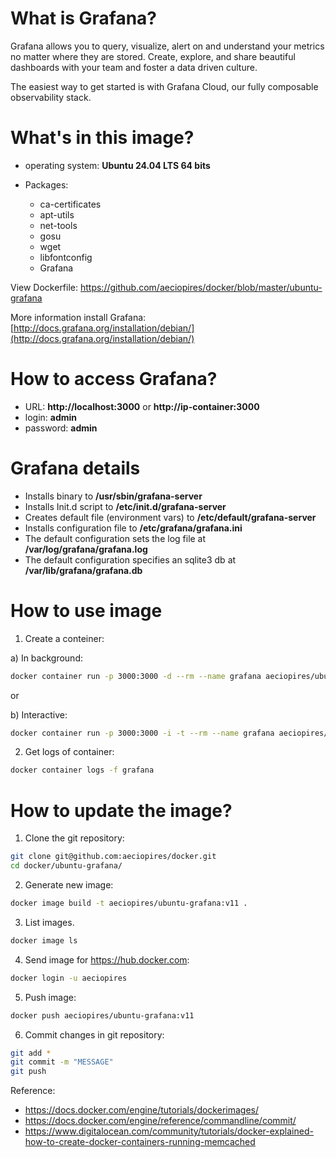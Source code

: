 # What is Grafana?

Grafana allows you to query, visualize, alert on and understand your metrics no matter where they are stored. Create, explore, and share beautiful dashboards with your team and foster a data driven culture.

The easiest way to get started is with Grafana Cloud, our fully composable observability stack.

# What's in this image?

* operating system: **Ubuntu 24.04 LTS 64 bits**

* Packages:
  * ca-certificates
  * apt-utils
  * net-tools
  * gosu
  * wget
  * libfontconfig
  * Grafana

View Dockerfile: https://github.com/aeciopires/docker/blob/master/ubuntu-grafana

More information install Grafana: [http://docs.grafana.org/installation/debian/](http://docs.grafana.org/installation/debian/)

# How to access Grafana?

* URL: **http://localhost:3000** or **http://ip-container:3000**
* login: **admin**
* password: **admin**

# Grafana details

* Installs binary to **/usr/sbin/grafana-server**
* Installs Init.d script to **/etc/init.d/grafana-server**
* Creates default file (environment vars) to **/etc/default/grafana-server**
* Installs configuration file to **/etc/grafana/grafana.ini**
* The default configuration sets the log file at **/var/log/grafana/grafana.log**
* The default configuration specifies an sqlite3 db at **/var/lib/grafana/grafana.db**

# How to use image

1) Create a conteiner:

a) In background:

```bash
docker container run -p 3000:3000 -d --rm --name grafana aeciopires/ubuntu-grafana:v11
```

or

b) Interactive:

```bash
docker container run -p 3000:3000 -i -t --rm --name grafana aeciopires/ubuntu-grafana:v11 /bin/bash
```

2) Get logs of container:

```bash
docker container logs -f grafana
```

# How to update the image?

1) Clone the git repository:

```bash
git clone git@github.com:aeciopires/docker.git
cd docker/ubuntu-grafana/
```

2) Generate new image:

```bash
docker image build -t aeciopires/ubuntu-grafana:v11 .
```

3) List images.

```bash
docker image ls
```

4) Send image for https://hub.docker.com:

```bash
docker login -u aeciopires
```

5) Push image:

```bash
docker push aeciopires/ubuntu-grafana:v11
```

6) Commit changes in git repository:

```bash
git add *
git commit -m "MESSAGE"
git push
```

Reference:

* https://docs.docker.com/engine/tutorials/dockerimages/
* https://docs.docker.com/engine/reference/commandline/commit/
* https://www.digitalocean.com/community/tutorials/docker-explained-how-to-create-docker-containers-running-memcached
